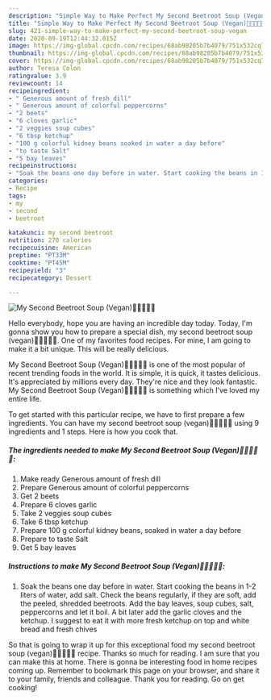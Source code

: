 ```yaml
---
description: "Simple Way to Make Perfect My Second Beetroot Soup (Vegan)🍅🍅🍅🍅🍅"
title: "Simple Way to Make Perfect My Second Beetroot Soup (Vegan)🍅🍅🍅🍅🍅"
slug: 421-simple-way-to-make-perfect-my-second-beetroot-soup-vegan
date: 2020-09-19T12:44:32.015Z
image: https://img-global.cpcdn.com/recipes/68ab98205b7b4079/751x532cq70/my-second-beetroot-soup-vegan🍅🍅🍅🍅🍅-recipe-main-photo.jpg
thumbnail: https://img-global.cpcdn.com/recipes/68ab98205b7b4079/751x532cq70/my-second-beetroot-soup-vegan🍅🍅🍅🍅🍅-recipe-main-photo.jpg
cover: https://img-global.cpcdn.com/recipes/68ab98205b7b4079/751x532cq70/my-second-beetroot-soup-vegan🍅🍅🍅🍅🍅-recipe-main-photo.jpg
author: Teresa Colon
ratingvalue: 3.9
reviewcount: 14
recipeingredient:
- " Generous amount of fresh dill"
- " Generous amount of colorful peppercorns"
- "2 beets"
- "6 cloves garlic"
- "2 veggies soup cubes"
- "6 tbsp ketchup"
- "100 g colorful kidney beans soaked in water a day before"
- "to taste Salt"
- "5 bay leaves"
recipeinstructions:
- "Soak the beans one day before in water. Start cooking the beans in 1-2 liters of water, add salt. Check the beans regularly, if they are soft, add the peeled, shredded beetroots. Add the bay leaves, soup cubes, salt, peppercorns and let it boil. A bit later add the garlic cloves and the ketchup. I suggest to eat it with more fresh ketchup on top and white bread and fresh chives"
categories:
- Recipe
tags:
- my
- second
- beetroot

katakunci: my second beetroot 
nutrition: 270 calories
recipecuisine: American
preptime: "PT33M"
cooktime: "PT45M"
recipeyield: "3"
recipecategory: Dessert

---
```



![My Second Beetroot Soup (Vegan)🍅🍅🍅🍅🍅](https://img-global.cpcdn.com/recipes/68ab98205b7b4079/751x532cq70/my-second-beetroot-soup-vegan🍅🍅🍅🍅🍅-recipe-main-photo.jpg)

Hello everybody, hope you are having an incredible day today. Today, I'm gonna show you how to prepare a special dish, my second beetroot soup (vegan)🍅🍅🍅🍅🍅. One of my favorites food recipes. For mine, I am going to make it a bit unique. This will be really delicious.



My Second Beetroot Soup (Vegan)🍅🍅🍅🍅🍅 is one of the most popular of recent trending foods in the world. It is simple, it is quick, it tastes delicious. It's appreciated by millions every day. They're nice and they look fantastic. My Second Beetroot Soup (Vegan)🍅🍅🍅🍅🍅 is something which I've loved my entire life.


To get started with this particular recipe, we have to first prepare a few ingredients. You can have my second beetroot soup (vegan)🍅🍅🍅🍅🍅 using 9 ingredients and 1 steps. Here is how you cook that.

<!--inarticleads1-->

##### The ingredients needed to make My Second Beetroot Soup (Vegan)🍅🍅🍅🍅🍅:

1. Make ready  Generous amount of fresh dill
1. Prepare  Generous amount of colorful peppercorns
1. Get 2 beets
1. Prepare 6 cloves garlic
1. Take 2 veggies soup cubes
1. Take 6 tbsp ketchup
1. Prepare 100 g colorful kidney beans, soaked in water a day before
1. Prepare to taste Salt
1. Get 5 bay leaves




<!--inarticleads2-->

##### Instructions to make My Second Beetroot Soup (Vegan)🍅🍅🍅🍅🍅:

1. Soak the beans one day before in water. Start cooking the beans in 1-2 liters of water, add salt. Check the beans regularly, if they are soft, add the peeled, shredded beetroots. Add the bay leaves, soup cubes, salt, peppercorns and let it boil. A bit later add the garlic cloves and the ketchup. I suggest to eat it with more fresh ketchup on top and white bread and fresh chives




So that is going to wrap it up for this exceptional food my second beetroot soup (vegan)🍅🍅🍅🍅🍅 recipe. Thanks so much for reading. I am sure that you can make this at home. There is gonna be interesting food in home recipes coming up. Remember to bookmark this page on your browser, and share it to your family, friends and colleague. Thank you for reading. Go on get cooking!
